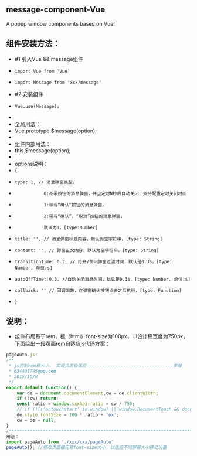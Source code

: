 ## message-component-Vue
A popup window components based on Vue!

## 组件安装方法：
 *   #1 引入Vue && message组件
 *     import Vue from 'Vue' 
 *     import Message from 'xxx/message'
 *   #2 安装组件
 *     Vue.use(Message);
 * 
 * 全局用法：
 *   Vue.prototype.$message(option);
 * 
 * 组件内部用法：
 *   this.$message(option);
 * 
 * options说明：
 * {
 *     type: 1, // 消息弹窗类型，
 *                0:不带按钮的消息弹窗，并且定时N秒后自动关闭，支持配置定时关闭时间
 *                1:带有“确认”按钮的消息弹窗，
 *                2:带有“确认”，“取消”按钮的消息弹窗，
 *                默认为1，[type:Number]
 *     title: '', // 消息弹窗标题内容，默认为空字符串，[type: String]
 *     content: '', // 弹窗正文内容，默认为空字符串，[type: String]
 *     transitionTime: 0.3, // 打开/关闭弹窗过渡时间，默认是0.3s，[type: Number, 单位:s]
 *     autoOffTime: 0.3, //自动关闭消息时间，默认是0.3s，[type: Number, 单位:s]
 *     callback: '' // 回调函数，在弹窗确认按钮点击之后执行，[type: Function]
 * }
 
## 说明：
- 组件布局基于rem，根（html）font-size为100px，UI设计稿宽度为750px，下面给出一段页面rem自适应js代码方案：
```js
pageAuto.js:
/**
 * js控制rem根大小， 实现页面自适应---------------------------------李增
 * 634401745@qq.com
 * 2015/10/8
 */
export default function() {
    var de = document.documentElement,cw = de.clientWidth;
    if (!cw) return;
    const ratio = window.sxxApi.ratio = cw / 750;
    // if (!(('ontouchstart' in window) || window.DocumentTouch && document instanceof DocumentTouch)) cw = 450;
    de.style.fontSize = 100 * ratio + 'px';
    cw = de = null;
}
/******************************************************************************************/
用法：
import pageAuto from './xxx/xxx/pageAuto'
pageAuto();	//修改页面根元素font-size大小，以适应不同屏幕大小移动设备
```
